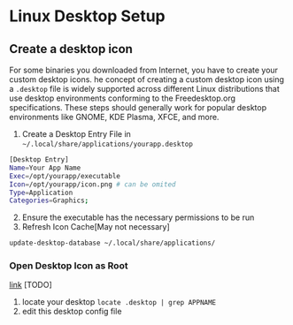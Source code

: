 # Linux Desktop Setup



## Create a desktop icon

For some binaries you downloaded from Internet, you have to create your custom desktop icons. he concept of creating a custom desktop icon using a `.desktop` file is widely supported across different Linux distributions that use desktop environments conforming to the Freedesktop.org specifications. These steps should generally work for popular desktop environments like GNOME, KDE Plasma, XFCE, and more.

1. Create a Desktop Entry File in `~/.local/share/applications/yourapp.desktop`

```bash
[Desktop Entry]
Name=Your App Name
Exec=/opt/yourapp/executable
Icon=/opt/yourapp/icon.png # can be omited
Type=Application
Categories=Graphics;
```

2. Ensure the executable has the necessary permissions to be run
3. Refresh Icon Cache[May not necessary]

```bash
update-desktop-database ~/.local/share/applications/
```



### Open Desktop Icon as Root

[link](https://askubuntu.com/questions/118822/how-to-launch-application-as-root-from-unity-launcher) [TODO]

1. locate your desktop `locate .desktop | grep APPNAME`
2. edit this desktop config file




